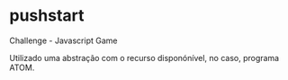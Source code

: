# pushstart
Challenge - Javascript Game

Utilizado uma abstração com o recurso disponónível, no caso, programa ATOM.
